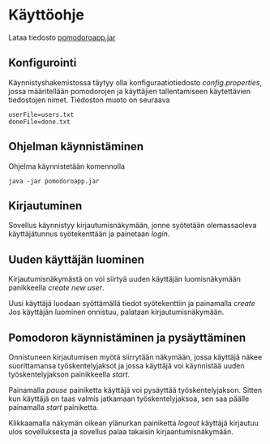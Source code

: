 # Käyttöohje

Lataa tiedosto [pomodoroapp.jar](https://github.com/Aleksipa/ot-harjoitustyo/releases)

## Konfigurointi

Käynnistyshakemistossa täytyy olla konfiguraatiotiedosto _config.properties_, jossa määritellään pomodorojen ja käyttäjien tallentamiseen käytettävien tiedostojen nimet. Tiedoston muoto on seuraava

```
userFile=users.txt
doneFile=done.txt
```

## Ohjelman käynnistäminen

Ohjelma käynnistetään komennolla 

```
java -jar pomodoroapp.jar
```

## Kirjautuminen

Sovellus käynnistyy kirjautumisnäkymään, jonne syötetään olemassaoleva käyttäjätunnus syötekenttään ja painetaan _login_.

## Uuden käyttäjän luominen

Kirjautumisnäkymästä on voi siirtyä uuden käyttäjän luomisnäkymään panikkeella _create new user_.

Uusi käyttäjä luodaan syöttämällä tiedot syötekenttiin ja painamalla _create_ Jos käyttäjän luominen onnistuu, palataan kirjautumisnäkymään.

## Pomodoron käynnistäminen ja pysäyttäminen

Onnistuneen kirjautumisen myötä siirrytään näkymään, jossa käyttäjä näkee suorittamansa työskentelyjaksot ja jossa käyttäjä voi käynnistää uuden työskentelyjakson painikkeella _start_.

Painamalla _pause_ painiketta käyttäjä voi pysäyttää työskentelyjakson. Sitten kun käyttäjä on taas valmis jatkamaan työskentelyjaksoa, sen saa päälle painamalla _start_ painiketta.

Klikkaamalla näkymän oikean ylänurkan painiketta _logout_ käyttäjä kirjautuu ulos sovelluksesta ja sovellus palaa takaisin kirjaantumisnäkymään.
